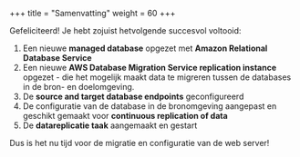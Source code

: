 +++
title = "Samenvatting"
weight = 60
+++

Gefeliciteerd! Je hebt zojuist hetvolgende succesvol voltooid:

1. Een nieuwe **managed database** opgezet met **Amazon Relational Database Service**
2. Een nieuwe **AWS Database Migration Service replication instance** opgezet - die het mogelijk maakt data te migreren tussen de databases in de bron- en doelomgeving.
3. De **source and target database endpoints** geconfigureerd
4. De configuratie van de database in de bronomgeving aangepast en geschikt gemaakt voor **continuous replication of data**
5. De **datareplicatie taak** aangemaakt en gestart

Dus is het nu tijd voor de migratie en configuratie van de web server!

